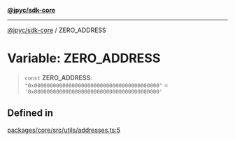 [**@jpyc/sdk-core**](../README.md)

---

[@jpyc/sdk-core](../globals.md) / ZERO_ADDRESS

# Variable: ZERO_ADDRESS

> `const` **ZERO_ADDRESS**: `"0x0000000000000000000000000000000000000000"` = `'0x0000000000000000000000000000000000000000'`

## Defined in

[packages/core/src/utils/addresses.ts:5](https://github.com/jcam1/sdks/blob/d7b0b75bf0a43a1290dddb92ba9a24223892592b/packages/core/src/utils/addresses.ts#L5)
